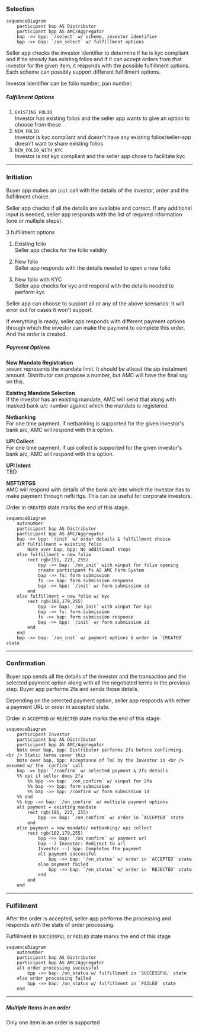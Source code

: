 ### Selection

```mermaid
sequenceDiagram
    participant bap AS Distributor
    participant bpp AS AMC/Aggregator
    bap ->> bpp: `/select` w/ scheme, investor identifier
    bpp ->> bap: `/on_select` w/ fulfillment options
```

Seller app checks the investor identifier to determine if he is kyc compliant and if he already has existing folios and if it can accept orders from that investor for the given item, it responds with the possible fulfillment options. Each scheme can possibly support different fulfillment options.

Investor identifier can be folio number, pan number.

##### Fulfillment Options

1. `EXISTING_FOLIO`  
Investor has existing folios and the seller app wants to give an option to choose from these
2. `NEW_FOLIO`  
Investor is kyc compliant and doesn't have any existing folios/seller-app doesn't want to share existing folios
3. `NEW_FOLIO_WITH_KYC`  
Investor is not kyc compliant and the seller app chose to facilitate kyc
---

### Initiation
Buyer app makes an `init` call with the details of the investor, order and the fulfillment choice.

Seller app checks if all the details are available and correct. If any additional input is needed, seller app responds with the list of required information (one or multiple steps).

3 fulfillment options
1. Existing folio  
Seller app checks for the folio validity

2. New folio  
Seller app responds with the details needed to open a new folio

3. New folio with KYC  
Seller app checks for kyc and respond with the details needed to perform kyc

Seller app can choose to support all or any of the above scenarios. It will error out for cases it won't support.

If everything is ready, seller app responds with different payment options through which the investor can make the payment to complete this order. And the order is created.

##### Payment Options
**New Mandate Registration**  
`amount` represents the mandate limit. It should be atleast the sip instalment amount. Distributor can propose a number, but AMC will have the final say on this.

**Existing Mandate Selection**  
If the investor has an existing mandate, AMC will send that along with masked bank a/c number against which the mandate is registered.

**Netbanking**  
For one time payment, if netbanking is supported for the given investor's bank a/c, AMC will respond with this option.

**UPI Collect**  
For one time payment, if upi collect is supported for the given investor's bank a/c, AMC will respond with this option.

**UPI Intent**  
TBD

**NEFT/RTGS**  
AMC will respond with details of the bank a/c into which the Investor has to make payment through neft/rtgs. This can be useful for corporate investors.

Order in `CREATED` state marks the end of this stage.

```mermaid
sequenceDiagram
    autonumber
    participant bap AS Distributor
    participant bpp AS AMC/Aggregator
    bap ->> bpp: `/init` w/ order details & fulfillment choice
    alt fulfillment = existing folio
        Note over bap, bpp: No additional steps
    else fulfillment = new folio
        rect rgb(191, 223, 255)
            bpp ->> bap: `/on_init` with xinput for folio opening
            create participant fs AS AMC Form System
            bap ->> fs: form submission
            fs ->> bap: form submission response
            bap ->> bpp: `/init` w/ form submission id
        end
    else fulfillment = new folio w/ kyc
        rect rgb(102,179,255)
            bpp ->> bap: `/on_init` with xinput for kyc
            bap ->> fs: form submission
            fs ->> bap: form submission response
            bap ->> bpp: `/init` w/ form submission id
        end
    end
    bpp ->> bap: `/on_init` w/ payment options & order in `CREATED` state
```
---

### Confirmation
Buyer app sends all the details of the investor and the transaction and the selected payment option along with all the negotiated terms in the previous step. Buyer app performs 2fa and sends those details.

Depending on the selected payment option, seller app responds with either a payment URL or order in accepted state.

Order in `ACCEPTED` or `REJECTED` state marks the end of this stage.

```mermaid
sequenceDiagram
    participant Investor
    participant bap AS Distributor
    participant bpp AS AMC/Aggregator
    Note over bap, bpp: Distributor performs 2fa before confirming. <br /> Static terms cover this
    Note over bap, bpp: Acceptance of TnC by the Investor is <br /> assumed w/ the `confirm` call
    bap ->> bpp: `/confirm` w/ selected payment & 2fa details
    %% opt if seller does 2fa
        %% bpp ->> bap: `/on_confirm` w/ xinput for 2fa
        %% bap ->> bpp: form submission
        %% bap ->> bpp: /confirm w/ form submission id
    %% end
    %% bpp ->> bap: `/on_confirm` w/ multiple payment options
    alt payment = existing mandate
        rect rgb(191, 223, 255)
            bpp ->> bap: `/on_confirm` w/ order in `ACCEPTED` state
        end
    else payment = new mandate/ netbanking/ upi collect
        rect rgb(102,179,255)
            bpp ->> bap: `/on_confirm` w/ payment url
            bap --) Investor: Redirect to url
            Investor --) bpp: Completes the payment
            alt payment successful
                bpp ->> bap: `/on_status` w/ order in `ACCEPTED` state
            else payment failed
                bpp ->> bap: `/on_status` w/ order in `REJECTED` state
            end
        end
    end
```
---

### Fulfillment

After the order is accepted, seller app performs the processing and responds with the state of order processing.

Fulfillment in `SUCCESSFUL` or `FAILED` state marks the end of this stage

```mermaid
sequenceDiagram
    autonumber
    participant bap AS Distributor
    participant bpp AS AMC/Aggregator
    alt order processing successful
        bpp ->> bap: /on_status w/ fulfillment in `SUCCESSFUL` state
    else order processing failed
        bpp ->> bap: /on_status w/ fulfillment in `FAILED` state
    end
```
---

##### Multiple Items in an order
Only one item in an order is supported
